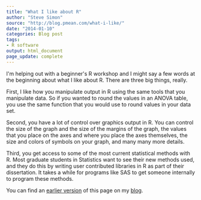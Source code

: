 ```yaml
---
title: "What I like about R"
author: "Steve Simon"
source: "http://blog.pmean.com/what-i-like/"
date: "2014-01-10"
categories: Blog post
tags:
- R software
output: html_document
page_update: complete
---
```


I'm helping out with a beginner's R workshop and I might say a few words at the beginning about what I like about R. There are three big things, really.

<!---More--->

First, I like how you manipulate output in R using the same tools that you manipulate data. So if you wanted to round the values in an ANOVA table, you use the same function that you would use to round values in your data set.

Second, you have a lot of control over graphics output in R. You can control the size of the graph and the size of the margins of the graph, the values that you place on the axes and where you place the axes themselves, the size and colors of symbols on your graph, and many many more details.

Third, you get access to some of the most current statistical methods with R. Most graduate students in Statistics want to see their new methods used, and they do this by writing user contributed libraries in R as part of their dissertation. It takes a while for programs like SAS to get someone internally to program these methods.

You can find an [earlier version][sim1] of this page on my [blog][sim2].

[sim1]: http://blog.pmean.com/what-i-like/
[sim2]: http://blog.pmean.com

